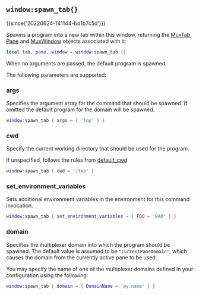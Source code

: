 ## `window:spawn_tab{}`

{{since('20220624-141144-bd1b7c5d')}}

Spawns a program into a new tab within this window, returning the
[MuxTab](../MuxTab/index.md), [Pane](../pane/index.md) and
[MuxWindow](index.md) objects associated with it:

```lua
local tab, pane, window = window:spawn_tab {}
```

When no arguments are passed, the default program is spawned.

The following parameters are supported:

### args

Specifies the argument array for the command that should be spawned.
If omitted the default program for the domain will be spawned.

```lua
window:spawn_tab { args = { 'top' } }
```

### cwd

Specify the current working directory that should be used for
the program.

If unspecified, follows the rules from [default_cwd](../config/default_cwd.md)

```lua
window:spawn_tab { cwd = '/tmp' }
```

### set_environment_variables

Sets additional environment variables in the environment for
this command invocation.

```lua
window:spawn_tab { set_environment_variables = { FOO = 'BAR' } }
```

### domain

Specifies the multiplexer domain into which the program should
be spawned.  The default value is assumed to be `"CurrentPaneDomain"`,
which causes the domain from the currently active pane to be used.

You may specify the name of one of the multiplexer domains
defined in your configuration using the following:

```lua
window:spawn_tab { domain = { DomainName = 'my.name' } }
```


